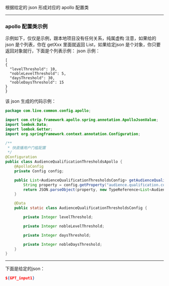 根据给定的 json 形成对应的 apollo 配置类

-----

### apollo 配置类示例
示例如下，仅仅是示例，跟本地项目没有任何关系，纯属虚构
注意，如果给的 json 是个列表，你在 getXxx 里面就返回 List<T>，如果给定json 是个对象，你只要返回对象就行，下面是个列表示例：
json 示例：
```
[
{
  "levelThreshold": 10,
  "nobleLevelThreshold": 5,
  "daysThreshold": 30,
  "nobleDaysThreshold": 15
}
}
```

该 json 生成的代码示例：
```java
package com.live.common.config.apollo;

import com.ctrip.framework.apollo.spring.annotation.ApolloJsonValue;
import lombok.Data;
import lombok.Getter;
import org.springframework.context.annotation.Configuration;

/**
 * 快直播用户门槛配置
 */
@Configuration
public class AudienceQualificationThresholdsApollo {
    @ApolloConfig
    private Config config;

    public List<AudienceQualificationThresholdsConfig> getAudienceQualificationConfig() {
        String property = config.getProperty("audience.qualification.config", "[]");
        return JSON.parseObject(property, new TypeReference<List<AudienceQualificationThresholdsConfig>>() {});
    }

    @Data
    public static class AudienceQualificationThresholdsConfig {

        private Integer levelThreshold;

        private Integer nobleLevelThreshold;

        private Integer daysThreshold;

        private Integer nobleDaysThreshold;
    }
}
```



-----
下面是给定的json：
```json
${GPT_input1}
```
